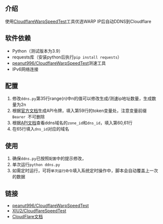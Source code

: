 ## 介绍
使用[CloudflareWarpSpeedTest](https://github.com/peanut996/CloudflareWarpSpeedTest)工具优选WARP IP后自动DDNS到Cloudflare

## 软件依赖
* Python（测试版本为3.9）
* requests库（安装python后执行`pip install requests`）
* [peanut996/CloudflareWarpSpeedTest](https://github.com/peanut996/CloudflareWarpSpeedTest/releases)测速工具
* IPv6网络连接

## 配置
1. 修改`ddns.py`第35行range(n)中n的值可以修改生成/测速ip地址数量，生成数量为2n
2. 根据[官方文档](https://developers.cloudflare.com/fundamentals/api/get-started/create-token/)生成API令牌，填入第59行的token变量处，注意变量前缀`Bearer `不可删除
3. 根据[API文档](https://developers.cloudflare.com/fundamentals/setup/find-account-and-zone-ids/)查看ddns域名的`zone_id`和`dns_id`，填入第60,61行
4. 在65行填入`dns_id`对应的域名

## 使用
1. 确保`ddns.py`已按照`配置`中的提示修改，
2. 单次运行`python ddns.py`
3. 如需定时运行，可将`单次运行命令`填入系统定时操作中，脚本会自动覆盖上一次的数据

## 链接
* [peanut996/CloudflareWarpSpeedTest](https://github.com/peanut996/CloudflareWarpSpeedTest)
* [XIU2/CloudflareSpeedTest](https://github.com/XIU2/CloudflareSpeedTest)
* [CloudFlare文档](https://developers.cloudflare.com/api/operations/dns-records-for-a-zone-patch-dns-record)
